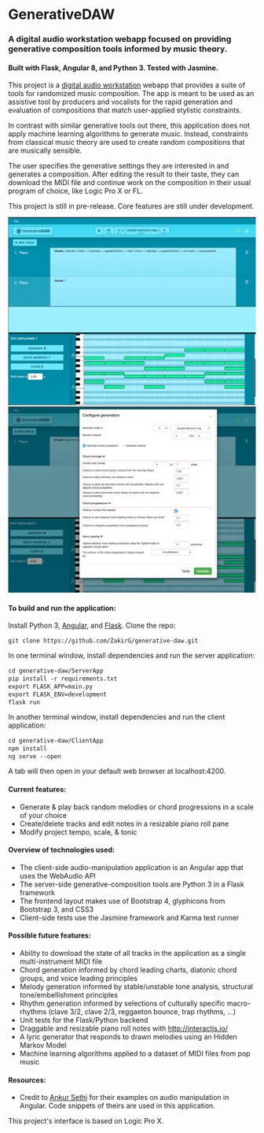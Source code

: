 # GenerativeDAW

### A digital audio workstation webapp focused on providing generative composition tools informed by music theory.

#### Built with Flask, Angular 8, and Python 3. Tested with Jasmine.

This project is a <a href='https://en.wikipedia.org/wiki/Digital_audio_workstation'>digital audio workstation</a> webapp that provides a suite of tools for randomized music composition. The app is meant to be used as an assistive tool by producers and vocalists for the rapid generation and evaluation of compositions that match user-applied stylistic constraints.

In contrast with similar generative tools out there, this application does not apply machine learning algorithms to generate music. Instead, constraints from classical music theory are used to create random compositions that are musically sensible.

The user specifies the generative settings they are interested in and generates a composition. After editing the result to their taste, they can download the MIDI file and continue work on the composition in their usual program of choice, like Logic Pro X or FL.

This project is still in pre-release. Core features are still under development.

<img src="./screenshots/desktopScreenshot.png" alt="App Screenshot on Desktop" width="850"/> 


<img src="./screenshots/desktopScreenshot2.png" alt="App Screenshot on Desktop" width="850"/>

#### To build and run the application:
Install Python 3, <a href='https://angular.io/guide/quickstart'>Angular</a>, and <a href="http://flask.pocoo.org/docs/1.0/installation/" target="_blank">Flask</a>. Clone the repo:
```
git clone https://github.com/ZakirG/generative-daw.git
```

In one terminal window, install dependencies and run the server application:
```
cd generative-daw/ServerApp
pip install -r requirements.txt
export FLASK_APP=main.py
export FLASK_ENV=development
flask run
```

In another terminal window, install dependencies and run the client application:
```
cd generative-daw/ClientApp
npm install
ng serve --open
```
A tab will then open in your default web browser at localhost:4200. 

#### Current features:
- Generate & play back random melodies or chord progressions in a scale of your choice
- Create/delete tracks and edit notes in a resizable piano roll pane
- Modify project tempo, scale, & tonic

#### Overview of technologies used:
- The client-side audio-manipulation application is an Angular app that uses the WebAudio API
- The server-side generative-composition tools are Python 3 in a Flask framework
- The frontend layout makes use of Bootstrap 4, glyphicons from Bootstrap 3, and CSS3
- Client-side tests use the Jasmine framework and Karma test runner

#### Possible future features:
- Ability to download the state of all tracks in the application as a single multi-instrument MIDI file
- Chord generation informed by chord leading charts, diatonic chord groups, and voice leading principles
- Melody generation informed by stable/unstable tone analysis, structural tone/embellishment principles
- Rhythm generation informed by selections of culturally specific macro-rhythms (clave 3/2, clave 2/3, reggaeton bounce, trap rhythms, ...)
- Unit tests for the Flask/Python backend
- Draggable and resizable piano roll notes with http://interactjs.io/
- A lyric generator that responds to drawn melodies using an Hidden Markov Model
- Machine learning algorithms applied to a dataset of MIDI files from pop music


#### Resources:
- Credit to <a href='https://ankursethi.in/2016/01/13/build-a-sampler-with-angular-2-webaudio-and-webmidi-lesson-1-introduction-to-the-webaudio-api/'>Ankur Sethi</a>
for their examples on audio manipulation in Angular. Code snippets of theirs are used in this application.

This project's interface is based on Logic Pro X.
